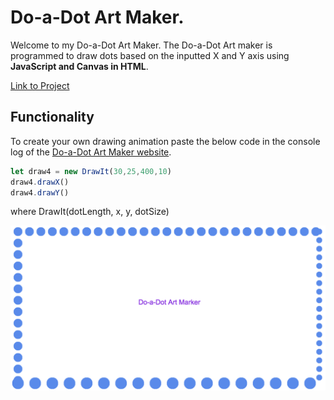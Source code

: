# Do-a-Dot Art Maker.

Welcome to my Do-a-Dot Art Maker. The Do-a-Dot Art maker is programmed to draw dots based on the inputted X and Y axis using **JavaScript and Canvas in HTML**.

[Link to Project](https://astraughn5.github.io/drawing_project/)

## Functionality
To create your own drawing animation paste the below code in the console log of the [Do-a-Dot Art Maker website](https://astraughn5.github.io/drawing_project/). 
``` javascript
let draw4 = new DrawIt(30,25,400,10)
draw4.drawX()
draw4.drawY()
```
where DrawIt(dotLength, x, y, dotSize)

![alt text](https://github.com/astraughn5/drawing_project/blob/master/images/do-a-dot%20thumbnail.png)
